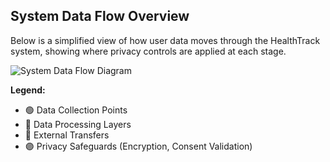 ## System Data Flow Overview

Below is a simplified view of how user data moves through the HealthTrack system,
showing where privacy controls are applied at each stage.

![System Data Flow Diagram](./images/privacy-data-flow-diagram.svg)

**Legend:**
- 🟢 Data Collection Points  
- 🔵 Data Processing Layers  
- 🔴 External Transfers  
- 🟣 Privacy Safeguards (Encryption, Consent Validation)
